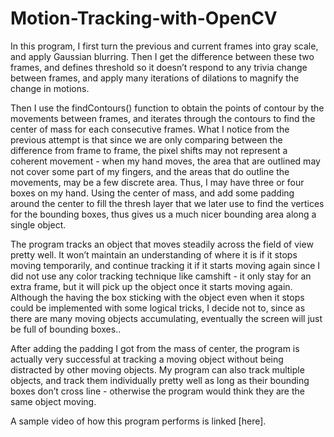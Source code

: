 # Motion-Tracking-with-OpenCV

In this program, I first turn the previous and current frames into gray scale, and apply Gaussian blurring. Then I get the difference between these two frames, and defines threshold so it doesn’t respond to any trivia change between frames, and apply many iterations of dilations to magnify the change in motions. 

Then I use the findContours() function to obtain the points of contour by the movements between frames, and iterates through the contours to find the center of mass for each consecutive frames. What I notice from the previous attempt is that since we are only comparing between the difference from frame to frame, the pixel shifts may not represent a coherent movement - when my hand moves, the area that are outlined may not cover some part of my fingers, and the areas that do outline the movements, may be a few discrete area. Thus, I may have three or four boxes on my hand. Using the center of mass, and add some padding around the center to fill the thresh layer that we later use to find the vertices for the bounding boxes, thus gives us a much nicer bounding area along a single object.

The program tracks an object that moves steadily across the field of view pretty well. It won’t maintain an understanding of where it is if it stops moving temporarily, and continue tracking it if it starts moving again since I did not use any color tracking technique like camshift - it only stay for an extra frame, but it will pick up the object once it starts moving again. Although the having the box sticking with the object even when it stops could be implemented with some logical tricks, I decide not to, since as there are many moving objects accumulating, eventually the screen will just be full of bounding boxes..

After adding the padding I got from the mass of center, the program is actually very successful at tracking a moving object without being distracted by other moving objects. My program can also track multiple objects, and track them individually pretty well as long as their bounding boxes don’t cross line - otherwise the program would think they are the same object moving. 

A sample video of how this program performs is linked [here].


